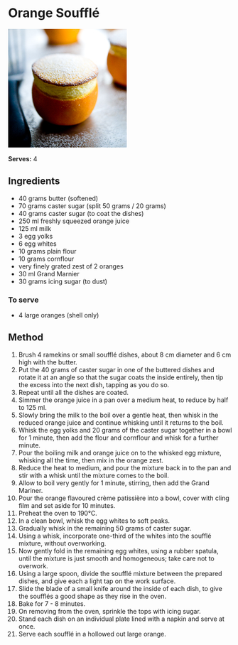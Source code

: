 # Orange Soufflé

![Name](resources/orange-soufflee.jpg)

**Serves:** 4

## Ingredients
- 40 grams butter (softened)
- 70 grams caster sugar (split 50 grams / 20 grams)
- 40 grams caster sugar (to coat the dishes)
- 250 ml freshly squeezed orange juice
- 125 ml milk
- 3 egg yolks
- 6 egg whites
- 10 grams plain flour
- 10 grams cornflour
- very finely grated zest of 2 oranges
- 30 ml Grand Marnier
- 30 grams icing sugar (to dust)

### To serve
- 4 large oranges (shell only)

## Method
1. Brush 4 ramekins or small soufflé dishes, about 8 cm diameter and 6 cm high with the butter.
1. Put the 40 grams of caster sugar in one of the buttered dishes and rotate it at an angle so that the sugar coats the inside entirely, then tip the excess into the next dish, tapping as you do so.
1. Repeat until all the dishes are coated.
1. Simmer the orange juice in a pan over a medium heat, to reduce by half to 125 ml.
1. Slowly bring the milk to the boil over a gentle heat, then whisk in the reduced orange juice and continue whisking until it returns to the boil.
1. Whisk the egg yolks and 20 grams of the caster sugar together in a bowl for 1 minute, then add the flour and cornflour and whisk for a further minute.
1. Pour the  boiling milk and orange juice on to the whisked egg mixture, whisking all the time, then mix in the orange zest.
1. Reduce the heat to medium, and pour the mixture back in to the pan and stir with a whisk until the mixture comes to the boil.
1. Allow to boil very gently for 1 minute, stirring, then add the Grand Mariner.
1. Pour the orange flavoured crème patissière into a bowl,  cover with cling film and set aside for 10 minutes.
1. Preheat the oven to 190°C.
1. In a clean bowl, whisk the egg whites to soft peaks.
1. Gradually whisk in the remaining 50 grams of caster sugar.
1. Using a whisk, incorporate one-third of the whites into the soufflé mixture, without overworking.
1. Now gently fold in the remaining egg whites, using a rubber spatula, until the mixture is just smooth and homogeneous; take care not to overwork.
1. Using a large spoon, divide the soufflé mixture between the prepared dishes, and give each a light tap on the work surface.
1. Slide the blade of a small knife around the inside of each dish, to give the soufflés  a good shape as they rise in the oven.
1. Bake for 7 - 8 minutes.
1. On removing from the oven, sprinkle the tops with icing sugar.
1. Stand each dish on an individual plate lined with a napkin and serve at once.
1. Serve each soufflé in a hollowed out large orange.